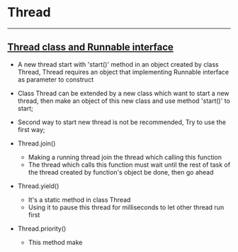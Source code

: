 # Thread
---

## [Thread class and Runnable interface](material/src/ThreadTest/ThreadTest.java)

- A new thread start with 'start()' method in an object created by class Thread, Thread requires an object that implementing Runnable interface as parameter to construct

- Class Thread can be extended by a new class which want to start a new thread, then make an object of this new class and use method 'start()' to start;

- Second way to start new thread is not be recommended, Try to use the first way;

- Thread.join()
  - Making a running thread join the thread which calling this function
  - The thread which calls this function must wait until the rest of task of the thread created by function's object be done, then go ahead

- Thread.yield()
  - It's a static method in class Thread
  - Using it to pause this thread for milliseconds to let other thread run first

- Thread.priority()
  - This method make 